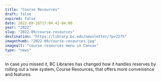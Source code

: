 ```yaml
---
title: "Course Resources"
draft: false
expired: false
date: 2022-09-26T17:04:42-04:00
year: "2022"
slug: "2022-09/course-resources"
destination: "https://library.bc.edu/newsletter/?p=2275"
imagethumb: "2022-09/course-resources.jpg"
imagealt: "course resources menu in Canvas"
type: "news"
---
```


In case you missed it, BC Libraries has changed how it handles reserves by rolling out a new system, Course Resources, that offers more convenience and features.
